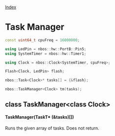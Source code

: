 [Index](../index.hpp.md#index)

# Task Manager

```c++
const uint64_t cpuFreq = 16000000;

using LedPin = nbos::hw::PortB::Pin5;
using SystemTimer = nbos::hw::Timer1;

using Clock = nbos::Clock<SystemTimer, cpuFreq>;

Flash<Clock, LedPin> flash;

nbos::Task<Clock>* tasks[] = {&flash};

nbos::TaskManager<Clock> tm(tasks);
```

## class TaskManager\<class Clock\>

#### TaskManager(TaskT\* (&tasks)[])
Runs the given array of tasks. Does not return.
